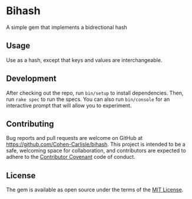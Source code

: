# Bihash

A simple gem that implements a bidrectional hash

## Usage

Use as a hash, except that keys and values are interchangeable.

## Development

After checking out the repo, run `bin/setup` to install dependencies. Then, run
`rake spec` to run the specs. You can also run `bin/console` for an interactive
prompt that will allow you to experiment.

## Contributing

Bug reports and pull requests are welcome on GitHub at
https://github.com/Cohen-Carlisle/bihash. This project is intended to be a safe,
welcoming space for collaboration, and contributors are expected to adhere to
the [Contributor Covenant](http://contributor-covenant.org) code of conduct.

## License

The gem is available as open source under the terms of the
[MIT License](http://opensource.org/licenses/MIT).
